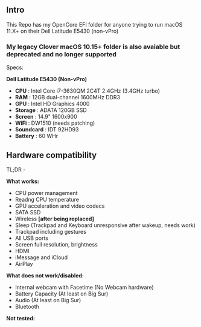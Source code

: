 Intro
---

This Repo has my OpenCore EFI folder for anyone trying to run macOS 11.X+ on their Dell Latitude E5430 (non-vPro)
### My legacy Clover macOS 10.15+ folder is also avaiable but deprecated and no longer supported
Specs:

__**Dell Latitude E5430 (Non-vPro)**__
- **CPU** : Intel Core i7-3630QM 2C4T 2.4GHz (3.4GHz turbo)
- **RAM** : 12GB dual-channel 1600MHz DDR3
- **GPU** : Intel HD Graphics 4000
- **Storage** : ADATA 120GB SSD
- **Screen** : 14.9" 1600x900
- **WiFi** : DW1510 (needs patching)
- **Soundcard** : IDT 92HD93
- **Battery** : 60 WHr

Hardware compatibility
---

TL;DR - 

**What works:**

- CPU power management
- Readng CPU temperature
- GPU acceleration and video codecs
- SATA SSD
- Wireless **[after being replaced]**
- Sleep (Trackpad and Keyboard unresponsive after wakeup, needs work)
- Trackpad including gestures
- All USB ports
- Screen full resolution, brightness
- HDMI
- iMessage and iCloud
- AirPlay

**What does not work/disabled:**
- Internal webcam with Facetime (No Webcam hardware)
- Battery Capacity (At least on Big Sur)
- Audio (At least on Big Sur)
- Bluetooth

**Not tested:**
